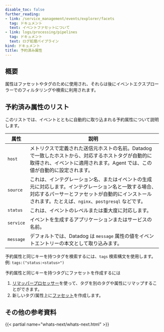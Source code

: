 ```yaml
---
disable_toc: false
further_reading:
- link: /service_management/events/explorer/facets
  tag: ドキュメント
  text: イベントファセットについて
- link: logs/processing/pipelines
  tag: ドキュメント
  text: ログ処理パイプライン
kind: ドキュメント
title: 予約済み属性
---
```


## 概要

属性はファセットやタグのために使用され、それらは後にイベントエクスプローラーでのフィルタリングや検索に利用されます。

## 予約済み属性のリスト

このリストでは、イベントとともに自動的に取り込まれる予約属性について説明します。

| 属性 | 説明                                                                                                                                                                                                                                |
|-----------|--------------------------------------------------------------------------------------------------------------------------------------------------------------------------------------------------------------------------------------------|
| `host`    | メトリクスで定義された送信元ホストの名前。Datadog で一致したホストから、対応するホストタグが自動的に取得され、イベントに適用されます。Agent では、この値が自動的に設定されます。                          |
| `source`  | これは、インテグレーション名、またはイベントの生成元に対応します。インテグレーション名と一致する場合、対応するパーサーとファセットが自動的にインストールされます。たとえば、`nginx`、`postgresql` などです。 |
| `status`  | これは、イベントのレベルまたは重大度に対応します。      |
| `service` | イベントを生成するアプリケーションまたはサービスの名前。 |
| `message` | デフォルトでは、Datadog は `message` 属性の値をイベントエントリーの本文として取り込みます。 |   

予約属性と同じキーを持つタグを検索するには、`tags` 検索構文を使用します。 
例: `tags:("status:<status>")`

予約属性と同じキーを持つタグにファセットを作成するには
1. [リマッパープロセッサー][1]を使って、タグを別のタグや属性にリマップすることができます。
2. 新しいタグ/属性上に[ファセット][2]を作成します。

## その他の参考資料

{{< partial name="whats-next/whats-next.html" >}}

[1]: /ja/logs/log_configuration/processors/?tab=ui#remapper
[2]: /ja/service_management/events/explorer/facets